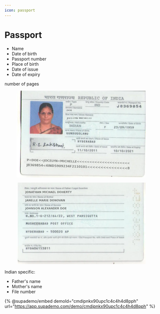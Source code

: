 ```yaml
---
icon: passport
---
```


# Passport

* Name
* Date of birth
* Passport number
* Place of birth
* Date of issue
* Date of expiry

number of pages

<figure><img src="../.gitbook/assets/indian-passport-sample.png" alt=""><figcaption></figcaption></figure>

<figure><img src="../.gitbook/assets/mindee-indian-passport.png" alt=""><figcaption></figcaption></figure>

Indian specific:

* Father's name
* Mother's name
* File number

{% @supademo/embed demoId="cmdipnkx90upc1c4c4h4d8pph" url="https://app.supademo.com/demo/cmdipnkx90upc1c4c4h4d8pph" %}
